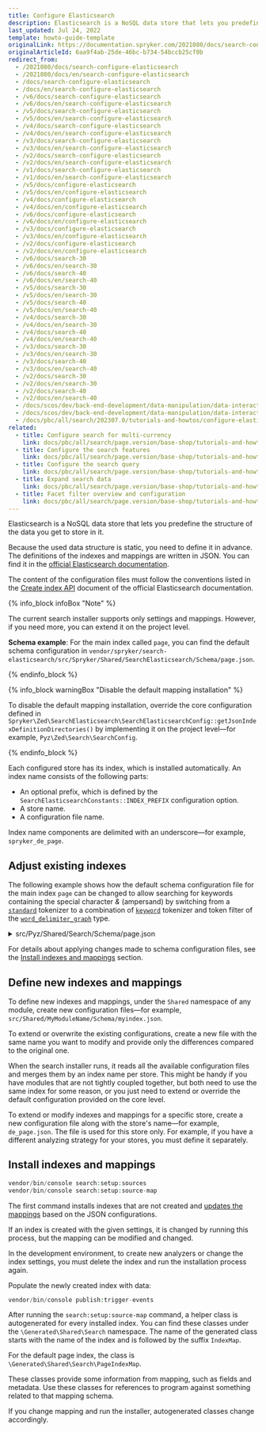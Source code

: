 ```yaml
---
title: Configure Elasticsearch
description: Elasticsearch is a NoSQL data store that lets you predefine the structure of the data you store in it.
last_updated: Jul 24, 2022
template: howto-guide-template
originalLink: https://documentation.spryker.com/2021080/docs/search-configure-elasticsearch
originalArticleId: 6aa9f4ab-25de-46bc-b734-54bccb25cf0b
redirect_from:
  - /2021080/docs/search-configure-elasticsearch
  - /2021080/docs/en/search-configure-elasticsearch
  - /docs/search-configure-elasticsearch
  - /docs/en/search-configure-elasticsearch
  - /v6/docs/search-configure-elasticsearch
  - /v6/docs/en/search-configure-elasticsearch
  - /v5/docs/search-configure-elasticsearch
  - /v5/docs/en/search-configure-elasticsearch
  - /v4/docs/search-configure-elasticsearch
  - /v4/docs/en/search-configure-elasticsearch
  - /v3/docs/search-configure-elasticsearch
  - /v3/docs/en/search-configure-elasticsearch
  - /v2/docs/search-configure-elasticsearch
  - /v2/docs/en/search-configure-elasticsearch
  - /v1/docs/search-configure-elasticsearch
  - /v1/docs/en/search-configure-elasticsearch
  - /v5/docs/configure-elasticsearch
  - /v5/docs/en/configure-elasticsearch
  - /v4/docs/configure-elasticsearch
  - /v4/docs/en/configure-elasticsearch
  - /v6/docs/configure-elasticsearch
  - /v6/docs/en/configure-elasticsearch
  - /v3/docs/configure-elasticsearch
  - /v3/docs/en/configure-elasticsearch
  - /v2/docs/configure-elasticsearch
  - /v2/docs/en/configure-elasticsearch
  - /v6/docs/search-30
  - /v6/docs/en/search-30
  - /v6/docs/search-40
  - /v6/docs/en/search-40
  - /v5/docs/search-30
  - /v5/docs/en/search-30
  - /v5/docs/search-40
  - /v5/docs/en/search-40
  - /v4/docs/search-30
  - /v4/docs/en/search-30
  - /v4/docs/search-40
  - /v4/docs/en/search-40
  - /v3/docs/search-30
  - /v3/docs/en/search-30
  - /v3/docs/search-40
  - /v3/docs/en/search-40
  - /v2/docs/search-30
  - /v2/docs/en/search-30
  - /v2/docs/search-40
  - /v2/docs/en/search-40
  - /docs/scos/dev/back-end-development/data-manipulation/data-interaction/search/configuring-elasticsearch.html
  - /docs/scos/dev/back-end-development/data-manipulation/data-interaction/search/configure-elasticsearch.html
  - /docs/pbc/all/search/202307.0/tutorials-and-howtos/configure-elasticsearch.html
related:
  - title: Configure search for multi-currency
    link: docs/pbc/all/search/page.version/base-shop/tutorials-and-howtos/configure-search-for-multi-currency.html
  - title: Configure the search features
    link: docs/pbc/all/search/page.version/base-shop/tutorials-and-howtos/configure-search-features.html
  - title: Configure the search query
    link: docs/pbc/all/search/page.version/base-shop/tutorials-and-howtos/configure-a-search-query.html
  - title: Expand search data
    link: docs/pbc/all/search/page.version/base-shop/tutorials-and-howtos/expand-search-data.html
  - title: Facet filter overview and configuration
    link: docs/pbc/all/search/page.version/base-shop/tutorials-and-howtos/facet-filter-overview-and-configuration.html
---
```


Elasticsearch is a NoSQL data store that lets you predefine the structure of the data you get to store in it.

Because the used data structure is static, you need to define it in advance. The definitions of the indexes and mappings are written in JSON. You can find it in the [official Elasticsearch documentation](https://www.elastic.co/guide/index.html).

The content of the configuration files must follow the conventions listed in the [Create index API](https://www.elastic.co/guide/en/elasticsearch/reference/current/indices-create-index.html) document of the official Elasticsearch documentation.

{% info_block infoBox "Note" %}

The current search installer supports only settings and mappings. However, if you need more, you can extend it on the project level.

**Schema example**: For the main index called `page`, you can find the default schema configuration in `vendor/spryker/search-elasticsearch/src/Spryker/Shared/SearchElasticsearch/Schema/page.json`.

{% endinfo_block %}

{% info_block warningBox "Disable the default mapping installation" %}

To disable the default mapping installation, override the core configuration defined in `Spryker\Zed\SearchElasticsearch\SearchElasticsearchConfig::getJsonIndexDefinitionDirectories()` by implementing it on the project level—for example, `Pyz\Zed\Search\SearchConfig`.

{% endinfo_block %}

Each configured store has its index, which is installed automatically. An index name consists of the following parts:
* An optional prefix, which is defined by the `SearchElasticsearchConstants::INDEX_PREFIX` configuration option.
* A store name.
* A configuration file name.

Index name components are delimited with an underscore—for example, `spryker_de_page`.

## Adjust existing indexes

The following example shows how the default schema configuration file for the main index `page` can be changed to allow searching for keywords containing the special character *&* (ampersand) by switching from a [`standard`](https://www.elastic.co/guide/en/elasticsearch/reference/current/analysis-standard-tokenizer.html) tokenizer to a combination of [`keyword`](https://www.elastic.co/guide/en/elasticsearch/reference/current/analysis-keyword-tokenizer.html) tokenizer and token filter of the [`word_delimiter_graph`](https://www.elastic.co/guide/en/elasticsearch/reference/8.2/analysis-word-delimiter-graph-tokenfilter.html) type.      

<details><summary markdown='span'>src/Pyz/Shared/Search/Schema/page.json</summary>

```json
{
    "settings": {
        "analysis": {
            "analyzer": {
                "fulltext_index_analyzer": {
                    "tokenizer": "keyword",
                    "filter": ["my_custom_word_delimiter_graph_filter", "lowercase", "fulltext_index_ngram_filter"]
                },
                "fulltext_search_analyzer": {
                    "tokenizer": "keyword",
                    "filter": ["custom_word_delimiter_graph_filter", "lowercase"]
                }
            },
            "filter": {
                "fulltext_index_ngram_filter": {
                    "type": "edge_ngram",
                    "min_gram": 2,
                    "max_gram": 20
                },
                "custom_word_delimiter_graph_filter": {
                    "type": "word_delimiter_graph",
                    "type_table": [ "& => ALPHA" ],
                    "split_on_case_change": false,
                    "split_on_numerics": false
                }
            }
        }
    },
    "mappings": {
        "page": {
            "properties": {
                "full-text": {
                    "analyzer": "fulltext_index_analyzer",
                    "search_analyzer": "fulltext_search_analyzer"
                },
                "full-text-boosted": {
                    "analyzer": "fulltext_index_analyzer",
                    "search_analyzer": "fulltext_search_analyzer"
                }
            }
        }
    }
}
```

</details>

For details about applying changes made to schema configuration files, see the [Install indexes and mappings](#install-indexes-and-mappings) section.

## Define new indexes and mappings

To define new indexes and mappings, under the `Shared` namespace of any module, create new configuration files—for example, `src/Shared/MyModuleName/Schema/myindex.json`.

To extend or overwrite the existing configurations, create a new file with the same name you want to modify and provide only the differences compared to the original one.

When the search installer runs, it reads all the available configuration files and merges them by an index name per store. This might be handy if you have modules that are not tightly coupled together, but both need to use the same index for some reason, or you just need to extend or override the default configuration provided on the core level.

To extend or modify indexes and mappings for a specific store, create a new configuration file along with the store's name—for example, `de_page.json`. The file is used for this store only. For example, if you have a different analyzing strategy for your stores, you must define it separately.

## Install indexes and mappings

```php
vendor/bin/console search:setup:sources
vendor/bin/console search:setup:source-map
```

The first command installs indexes that are not created and [updates the mappings](https://www.elastic.co/guide/en/elasticsearch/reference/current/indices-put-mapping.html) based on the JSON configurations.

If an index is created with the given settings, it is changed by running this process, but the mapping can be modified and changed.

In the development environment, to create new analyzers or change the index settings, you must delete the index and run the installation process again.

Populate the newly created index with data:

```php
vendor/bin/console publish:trigger-events
```

After running the `search:setup:source-map` command, a helper class is autogenerated for every installed index. You can find these classes under the `\Generated\Shared\Search` namespace. The name of the generated class starts with the name of the index and is followed by the suffix `IndexMap`.

For the default page index, the class is `\Generated\Shared\Search\PageIndexMap`.

These classes provide some information from mapping, such as fields and metadata. Use these classes for references to program against something related to that mapping schema.

If you change mapping and run the installer, autogenerated classes change accordingly.
